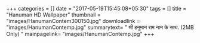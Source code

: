 +++
categories = []
date = "2017-05-19T15:45:08+05:30"
tags = []
title = "Hanuman HD Wallpaper"
thumbnail = "images/HanumanContem300150.jpg"
downloadlink = "images/HanumanContemp.jpg"
summarytext= " श्री हनुमान राम नाम के साथ. (2MB Only) "
mainpagelink= "images/HanumanContemp.jpg"
+++

